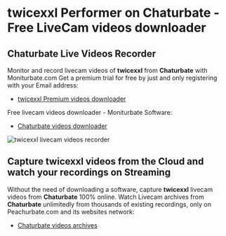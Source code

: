 # twicexxl Performer on Chaturbate - Free LiveCam videos downloader

## Chaturbate Live Videos Recorder

Monitor and record livecam videos of **twicexxl** from **Chaturbate** with Moniturbate.com
Get a premium trial for free by just and only registering with your Email address:
* [twicexxl Premium videos downloader](https://moniturbate.com/request-demo-licence-key.html)

Free livecam videos downloader - Moniturbate Software:
* [Chaturbate videos downloader](https://moniturbate.com/moniturbate-download-software.html)

![twicexxl livecam videos recorder](https://peachurnet.com/templates/moniturbate-software.png)


## Capture twicexxl videos from the Cloud and watch your recordings on Streaming

Without the need of downloading a software, capture **twicexxl** livecam videos from **Chaturbate** 100% online.
Watch Livecam archives from **Chaturbate** unlimitedly from thousands of existing recordings, only on Peachurbate.com and its websites network:
* [Chaturbate videos archives](https://peachurnet.com/)